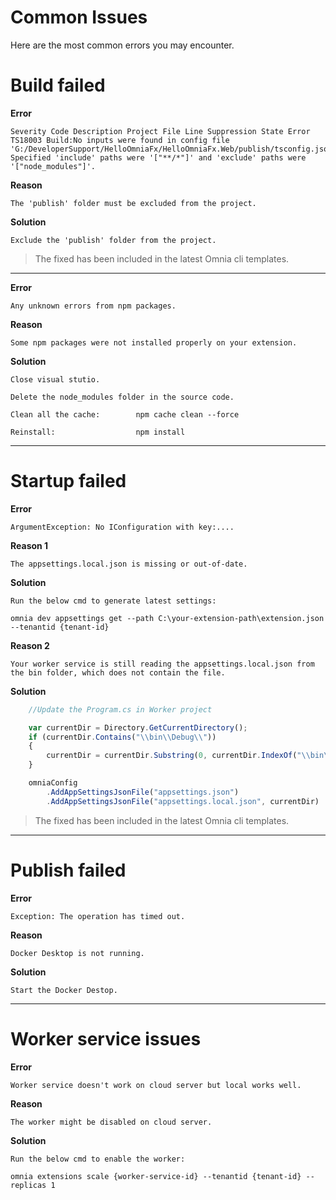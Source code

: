 # Common Issues

Here are the most common errors you may encounter.

# Build failed

**Error**

    Severity Code Description Project File Line Suppression State Error TS18003 Build:No inputs were found in config file 'G:/DeveloperSupport/HelloOmniaFx/HelloOmniaFx.Web/publish/tsconfig.json'. Specified 'include' paths were '["**/*"]' and 'exclude' paths were '["node_modules"]'.

**Reason**

    The 'publish' folder must be excluded from the project.

**Solution**

    Exclude the 'publish' folder from the project.

> The fixed has been included in the latest Omnia cli templates.

---

**Error**

    Any unknown errors from npm packages.

**Reason**

    Some npm packages were not installed properly on your extension.

**Solution**

    Close visual stutio.

    Delete the node_modules folder in the source code.

    Clean all the cache:        npm cache clean --force

    Reinstall:                  npm install

---

# Startup failed

**Error**

    ArgumentException: No IConfiguration with key:....

**Reason 1**

    The appsettings.local.json is missing or out-of-date. 

**Solution**

    Run the below cmd to generate latest settings:

    omnia dev appsettings get --path C:\your-extension-path\extension.json --tenantid {tenant-id}

**Reason 2**

    Your worker service is still reading the appsettings.local.json from the bin folder, which does not contain the file.

**Solution**

```ts
    //Update the Program.cs in Worker project

    var currentDir = Directory.GetCurrentDirectory();
    if (currentDir.Contains("\\bin\\Debug\\"))
    {
        currentDir = currentDir.Substring(0, currentDir.IndexOf("\\bin\\Debug\\"));
    }

    omniaConfig
        .AddAppSettingsJsonFile("appsettings.json")
        .AddAppSettingsJsonFile("appsettings.local.json", currentDir)
```

> The fixed has been included in the latest Omnia cli templates.

---

# Publish failed

**Error**

    Exception: The operation has timed out.

**Reason**

    Docker Desktop is not running.

**Solution**

    Start the Docker Destop.

---

# Worker service issues

**Error**

    Worker service doesn't work on cloud server but local works well.

**Reason**

    The worker might be disabled on cloud server. 

**Solution**

    Run the below cmd to enable the worker: 

    omnia extensions scale {worker-service-id} --tenantid {tenant-id} --replicas 1

